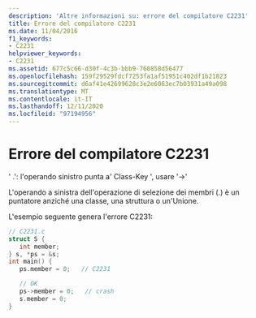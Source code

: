 ```yaml
---
description: 'Altre informazioni su: errore del compilatore C2231'
title: Errore del compilatore C2231
ms.date: 11/04/2016
f1_keywords:
- C2231
helpviewer_keywords:
- C2231
ms.assetid: 677c5c66-d30f-4c3b-bbb9-760858d56477
ms.openlocfilehash: 159f29529fdcf7253fa1af51951c402df1b21823
ms.sourcegitcommit: d6af41e42699628c3e2e6063ec7b03931a49a098
ms.translationtype: MT
ms.contentlocale: it-IT
ms.lasthandoff: 12/11/2020
ms.locfileid: "97194956"
---
```

# <a name="compiler-error-c2231"></a>Errore del compilatore C2231

' .': l'operando sinistro punta a' Class-Key ', usare '->'

L'operando a sinistra dell'operazione di selezione dei membri (.) è un puntatore anziché una classe, una struttura o un'Unione.

L'esempio seguente genera l'errore C2231:

```c
// C2231.c
struct S {
   int member;
} s, *ps = &s;
int main() {
   ps.member = 0;   // C2231

   // OK
   ps->member = 0;   // crash
   s.member = 0;
}
```
